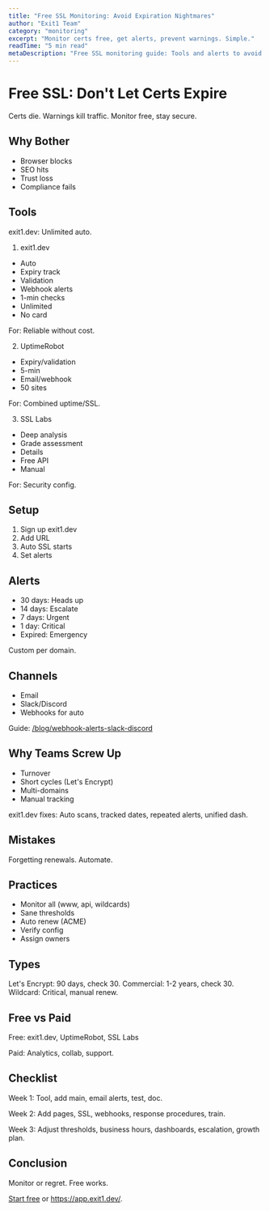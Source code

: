 ```yaml
---
title: "Free SSL Monitoring: Avoid Expiration Nightmares"
author: "Exit1 Team"
category: "monitoring"
excerpt: "Monitor certs free, get alerts, prevent warnings. Simple."
readTime: "5 min read"
metaDescription: "Free SSL monitoring guide: Tools and alerts to avoid expiration disasters and keep your site secure without spending a dime."
---
```


# Free SSL: Don't Let Certs Expire

Certs die. Warnings kill traffic. Monitor free, stay secure.

## Why Bother

- Browser blocks
- SEO hits
- Trust loss
- Compliance fails

## Tools

exit1.dev: Unlimited auto.

1. exit1.dev
- Auto
- Expiry track
- Validation
- Webhook alerts
- 1-min checks
- Unlimited
- No card

For: Reliable without cost.

2. UptimeRobot
- Expiry/validation
- 5-min
- Email/webhook
- 50 sites

For: Combined uptime/SSL.

3. SSL Labs
- Deep analysis
- Grade assessment
- Details
- Free API
- Manual

For: Security config.

## Setup

1. Sign up exit1.dev
2. Add URL
3. Auto SSL starts
4. Set alerts

## Alerts

- 30 days: Heads up
- 14 days: Escalate
- 7 days: Urgent
- 1 day: Critical
- Expired: Emergency

Custom per domain.

## Channels

- Email
- Slack/Discord
- Webhooks for auto

Guide: [/blog/webhook-alerts-slack-discord](/blog/webhook-alerts-slack-discord)

## Why Teams Screw Up

- Turnover
- Short cycles (Let's Encrypt)
- Multi-domains
- Manual tracking

exit1.dev fixes: Auto scans, tracked dates, repeated alerts, unified dash.

## Mistakes

Forgetting renewals. Automate.

## Practices

- Monitor all (www, api, wildcards)
- Sane thresholds
- Auto renew (ACME)
- Verify config
- Assign owners

## Types

Let's Encrypt: 90 days, check 30.
Commercial: 1-2 years, check 30.
Wildcard: Critical, manual renew.

## Free vs Paid

Free: exit1.dev, UptimeRobot, SSL Labs

Paid: Analytics, collab, support.

## Checklist

Week 1: Tool, add main, email alerts, test, doc.

Week 2: Add pages, SSL, webhooks, response procedures, train.

Week 3: Adjust thresholds, business hours, dashboards, escalation, growth plan.

## Conclusion

Monitor or regret. Free works.

[Start free](/ssl-monitoring) or https://app.exit1.dev/. 